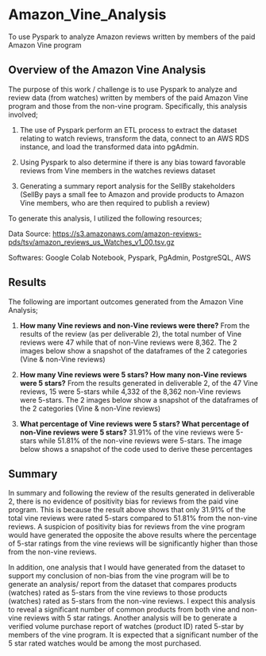 # Amazon_Vine_Analysis
To use Pyspark to analyze Amazon reviews written by members of the paid Amazon Vine program

## Overview of the Amazon Vine Analysis
The purpose of this work / challenge is to use Pyspark to analyze and review data (from watches) written by members of the paid Amazon Vine program and those from the non-vine program. Specifically, this analysis involved;

1. The use of Pyspark perform an ETL process to extract the dataset relating to watch reviews, transform the data, connect to an AWS RDS instance, and load the transformed data into pgAdmin. 

2. Using Pyspark to also determine if there is any bias toward favorable reviews from Vine members in the watches reviews dataset 

3. Generating a summary report analysis for the SellBy stakeholders (SellBy pays a small fee to Amazon and provide products to Amazon Vine members, who are then required to publish a review)

To generate this analysis, I utilized the following resources;

Data Source: https://s3.amazonaws.com/amazon-reviews-pds/tsv/amazon_reviews_us_Watches_v1_00.tsv.gz

Softwares: Google Colab Notebook, Pyspark, PgAdmin, PostgreSQL, AWS

## Results
The following are important outcomes generated from the Amazon Vine Analysis;

1. **How many Vine reviews and non-Vine reviews were there?** From the results of the review (as per deliverable 2), the total number of Vine reviews were 47 while that of non-Vine reviews were 8,362. The 2 images below show a snapshot of the dataframes of the 2 categories (Vine & non-Vine reviews)


2. **How many Vine reviews were 5 stars? How many non-Vine reviews were 5 stars?** From the results generated in deliverable 2, of the 47 Vine reviews, 15 were 5-stars while 4,332 of the 8,362 non-Vine reviews were 5-stars. The 2 images below show a snapshot of the dataframes of the 2 categories (Vine & non-Vine reviews)


3. **What percentage of Vine reviews were 5 stars? What percentage of non-Vine reviews were 5 stars?** 31.91% of the vine reviews were 5-stars while 51.81% of the non-vine reviews were 5-stars. The image below shows a snapshot of the code used to derive these percentages


## Summary
In summary and following the review of the results generated in deliverable 2, there is no evidence of positivity bias for reviews from the paid vine program. This is because the result above shows that only 31.91% of the total vine reviews were rated 5-stars compared to 51.81% from the non-vine reviews.  A suspicion of positivity bias for reviews from the vine program would have generated the opposite the above results where the percentage of 5-star ratings from the vine reviews will be significantly higher than those from the non-vine reviews.

In addition, one analysis that I would have generated from the dataset to support my conclusion of non-bias from the vine program will be to generate an analysis/ report from the dataset that compares products (watches) rated as 5-stars from the vine reviews to those products (watches) rated as 5-stars from the non-vine reviews. I expect this analysis to reveal a significant number of common products from both vine and non-vine reviews with 5 star ratings. Another analysis will be to generate a verified volume purchase report of watches (product ID) rated 5-star by members of the vine program. It is expected that a significant number of the 5 star rated watches would be among the most purchased.   